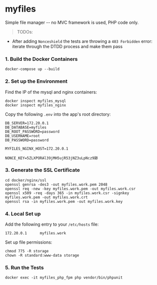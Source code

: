 # myfiles

Simple file manager -- no MVC framework is used, PHP code only.

> TODOs:

- After adding `Nonceshield` the tests are throwing a `403 Forbidden` error: iterate through the DTDD process and make them pass

### 1. Build the Docker Containers

    docker-compose up --build

### 2. Set up the Environment

Find the IP of the mysql and nginx containers:

    docker inspect myfiles_mysql
    docker inspect myfiles_nginx

Copy the following `.env` into the app's root directory:

    DB_SERVER=172.20.0.1
    DB_DATABASE=myfiles
    DB_ROOT_PASSWORD=password
    DB_USERNAME=root
    DB_PASSWORD=password

    MYFILES_NGINX_HOST=172.20.0.1

    NONCE_KEY=5ZLXPORAl39jMH5ujR53jNZ3uLpNcz9跡

### 3. Generate the SSL Certificate

    cd docker/nginx/ssl
    openssl genrsa -des3 -out myfiles.work.pem 2048
    openssl req -new -key myfiles.work.pem -out myfiles.work.csr
    openssl x509 -req -days 365 -in myfiles.work.csr -signkey myfiles.work.pem -out myfiles.work.crt
    openssl rsa -in myfiles.work.pem -out myfiles.work.key

### 4. Local Set up

Add the following entry to your `/etc/hosts` file:

    172.20.0.1      myfiles.work

Set up file permissions:

    chmod 775 -R storage
    chown -R standard:www-data storage

### 5. Run the Tests

    docker exec -it myfiles_php_fpm php vendor/bin/phpunit
